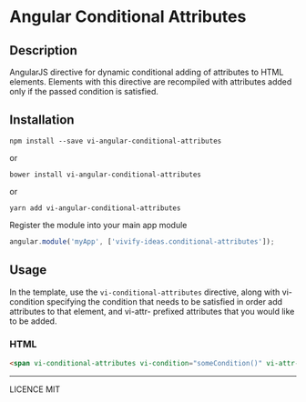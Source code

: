 # Angular Conditional Attributes

## Description

AngularJS directive for dynamic conditional adding of attributes to HTML elements. Elements with this directive are recompiled with attributes added only if the passed condition is satisfied.

## Installation

```
npm install --save vi-angular-conditional-attributes
```

or

```
bower install vi-angular-conditional-attributes
```

or

```
yarn add vi-angular-conditional-attributes
```

Register the module into your main app module

```javascript
angular.module('myApp', ['vivify-ideas.conditional-attributes']);
```

## Usage

In the template, use the `vi-conditional-attributes` directive,
along with vi-condition specifying the condition that needs to be satisfied in order add attributes to that element, and vi-attr- prefixed attributes that you would like to be added.

### HTML

```html
<span vi-conditional-attributes vi-condition="someCondition()" vi-attr-ng-click="doSomething()" vi-attr-title="Some title.">Example</span>
```

---

LICENCE MIT